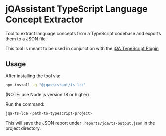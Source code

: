 # jQAssistant TypeScript Language Concept Extractor

Tool to extract language concepts from a TypeScript codebase and exports them to a JSON file.

This tool is meant to be used in conjunction with the [jQA TypeScript Plugin](https://github.com/jqassistant-plugin/jqassistant-typescript-plugin)

## Usage

After installing the tool via:
```bash
npm install -g "@jqassistant/ts-lce"
```
(NOTE: use Node.js version 18 or higher)

Run the command:
```bash
jqa-ts-lce <path-to-typescript-project>
```

This will save the JSON report under `.reports/jqa/ts-output.json` in the project directory.
